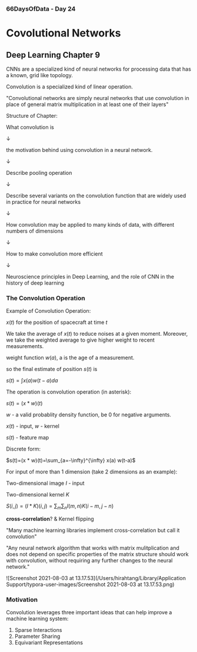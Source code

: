 ### 66DaysOfData - Day 24

# Covolutional Networks

## Deep Learning Chapter 9

CNNs are a specialized kind of neural networks for processing data that has a known, grid like topology.

Convolution is a specialized kind of linear operation.

"Convolutional networks are simply neural networks that use convolution in place of general matrix multiplication in at least one of their layers"

Structure of Chapter:

What convolution is

$\downarrow$

the motivation behind using convolution in a neural network.

$\downarrow$

Describe pooling operation

$\downarrow$

Describe several variants on the convolution function that are widely used in practice for neural networks

$\downarrow$

How convolution may be applied to many kinds of data, with different numbers of dimensions

$\downarrow$

How to make convolution more efficient

$\downarrow$

Neuroscience principles in Deep Learning, and the role of CNN in the history of deep learning

### The Convolution Operation

Example of Convolution Operation:

$x(t)$ for the position of spacecraft at time $t$

We take the average of $x(t)$ to reduce noises at a given moment. Moreover, we take the weighted average to give higher weight to recent measurements.

weight function $w(a)$, a is the age of a measurement.

so the final estimate of position $s(t)$ is

$s(t)=\int x(a) w(t-a) d a$

The operation is convolution operation (in asterisk):

$s(t)=(x * w)(t)$

 $w$ - a valid probablity density function, be 0 for negative arguments.

$x(t)$ - input, $w$ - kernel

$s(t)$ - feature map

Discrete form:

$s(t)=(x * w)(t)=\sum_{a=-\infty}^{\infty} x(a) w(t-a)$

For input of more than 1 dimension (take 2 dimensions as an example):

Two-dimensional image $I$ - input

Two-dimensional kernel $K$

$S(i, j)=(I * K)(i, j)=\sum_{m} \sum_{n} I(m, n) K(i-m, j-n)$

**cross-correlation**? & Kernel flipping

"Many machine learning libraries implement cross-correlation but call it convolution"

"Any neural network algorithm that works with matrix mulitplication and does not depend on specific properties of the matrix structure should work with convolution, without requiring any further changes to the neural network."

![Screenshot 2021-08-03 at 13.17.53](/Users/hirahtang/Library/Application Support/typora-user-images/Screenshot 2021-08-03 at 13.17.53.png)

### Motivation

Convolution leverages three important ideas that can help improve a machine learning system:

1. Sparse Interactions
2. Parameter Sharing
3. Equivariant Representations

